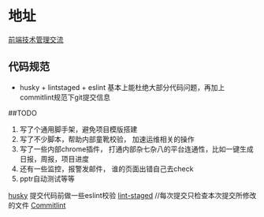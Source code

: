 # 地址
 [前端技术管理交流](https://www.yuque.com/iscott/tl)

 ## 代码规范
 *  husky + lintstaged + eslint 基本上能杜绝大部分代码问题，再加上commitlint规范下git提交信息

 ##TODO
1. 写了个通用脚手架，避免项目模版搭建
2. 写了不少脚本，帮助内部童靴校验， 加速运维相关的操作
3. 写了一些内部chrome插件， 打通内部杂七杂八的平台连通性，比如一键生成日报，周报，项目进度
4. 还有一些监控，报警发邮件， 谁的页面出错自己去check
5. pptr自动测试等等

[husky](https://zhuanlan.zhihu.com/p/35913229) 提交代码前做一些eslint校验
[lint-staged](https://segmentfault.com/a/1190000009546913) //每次提交只检查本次提交所修改的文件
[Commitlint](https://segmentfault.com/a/1190000017790694)